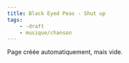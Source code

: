 ```yaml
---
title: Black Eyed Peas - Shut up
tags:
    - -draft
    - musique/chanson
---
```


Page créée automatiquement, mais vide.
